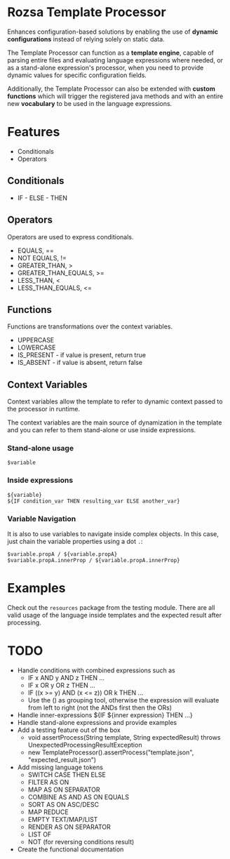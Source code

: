 # Rozsa Template Processor

Enhances configuration-based solutions by enabling the use of **dynamic configurations** instead of relying solely on
static data.

The Template Processor can function as a **template engine**, capable of parsing entire files and evaluating language
expressions where needed, or as a stand-alone expression's processor, when you need to provide dynamic values for
specific configuration fields.

Additionally, the Template Processor can also be extended with **custom functions** which will trigger the registered
java methods and with an entire new **vocabulary** to be used in the language expressions.

# Features

- Conditionals
- Operators

## Conditionals

- IF - ELSE - THEN

## Operators

Operators are used to express conditionals.

- EQUALS, ==
- NOT EQUALS, !=
- GREATER_THAN, >
- GREATER_THAN_EQUALS, >=
- LESS_THAN, <
- LESS_THAN_EQUALS, <=

## Functions

Functions are transformations over the context variables.

- UPPERCASE
- LOWERCASE
- IS_PRESENT - if value is present, return true
- IS_ABSENT - if value is absent, return false


## Context Variables

Context variables allow the template to refer to dynamic context passed to the processor in runtime.

The context variables are the main source of dynamization in the template and you can refer to them stand-alone or use
inside expressions.

### Stand-alone usage

```
$variable
```

### Inside expressions

```
${variable}
${IF condition_var THEN resulting_var ELSE another_var}
```

### Variable Navigation

It is also to use variables to navigate inside complex objects. In this case, just chain the variable properties using
a dot `.`:

```
$variable.propA / ${variable.propA}
$variable.propA.innerProp / ${variable.propA.innerProp}
```

# Examples

Check out the `resources` package from the testing module. There are all valid usage of the language inside templates
and the expected result after processing.

# TODO

- Handle conditions with combined expressions such as
  - IF x AND y AND z THEN ...
  - IF x OR y OR z THEN ...
  - IF ((x >= y) AND (x <= z)) OR k THEN ...
  - Use the () as grouping tool, otherwise the expression will evaluate from left to right (not the ANDs first then the ORs)
- Handle inner-expressions ${IF ${inner expression} THEN ...}
- Handle stand-alone expressions and provide examples
- Add a testing feature out of the box
  - void assertProcess(String template, String expectedResult) throws UnexpectedProcessingResultException
  - new TemplateProcessor().assertProcess("template.json", "expected_result.json")
- Add missing language tokens
  - SWITCH CASE THEN ELSE
  - FILTER AS ON
  - MAP AS ON SEPARATOR
  - COMBINE AS AND AS ON EQUALS
  - SORT AS ON ASC/DESC
  - MAP REDUCE
  - EMPTY TEXT/MAP/LIST
  - RENDER AS ON SEPARATOR
  - LIST OF
  - NOT (for reversing conditions result)
- Create the functional documentation